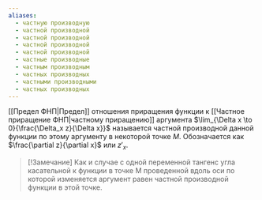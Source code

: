 ```yaml
---
aliases:
  - частную производную
  - частной производной
  - частной производной
  - частной производной
  - частной производной
  - частные производные
  - частным производным
  - частных производных
  - частными производными
  - частных производных
---
```

[[Предел ФНП|Предел]] отношения приращения функции к [[Частное приращение ФНП|частному приращению]] аргумента $\lim_{\Delta x \to 0}{\frac{\Delta_x z}{\Delta x}}$ называется частной производной данной функции по этому аргументу в некоторой точке $M$. Обозначается как $\frac{\partial z}{\partial x}$ или $z'_x$.

> [!Замечание]
> Как и случае с одной переменной тангенс угла касательной  к функции в точке M проведенной вдоль оси по которой изменяется аргумент равен частной производной функции в этой точке.